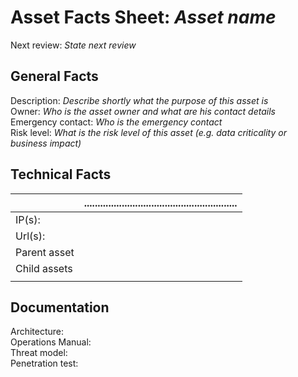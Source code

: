 # Asset Facts Sheet: *Asset name*
Next review: *State next review*  

## General Facts
Description: *Describe shortly what the purpose of this asset is*  
Owner: *Who is the asset owner and what are his contact details*  
Emergency contact: *Who is the emergency contact*  
Risk level: *What is the risk level of this asset (e.g. data criticality or business impact)* 

## Technical Facts
|  | ......................................................... |
| ---------- | --------------------------------------------------------- |
| IP(s):  | |
| Url(s): | |
| Parent asset | |
| Child assets | |
|  | |

## Documentation

Architecture:  
Operations Manual:  
Threat model:  
Penetration test:  